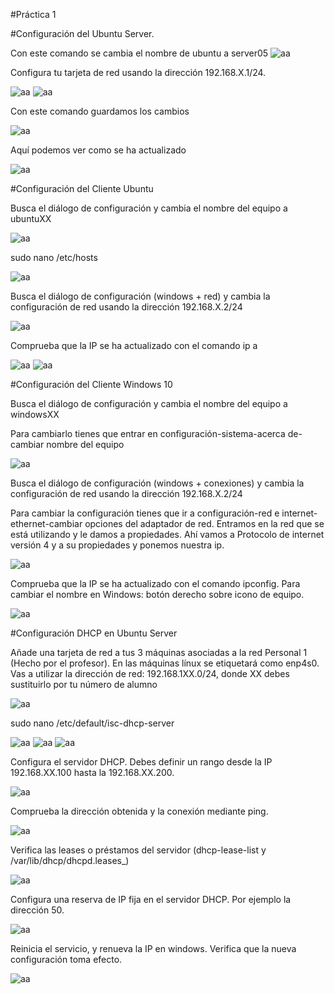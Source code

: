 #Práctica 1

#Configuración del Ubuntu Server.

Con este comando se cambia el nombre de ubuntu a server05
![aa](/home/isard/Escritorio/captura1.png "")

Configura tu tarjeta de red usando la dirección 192.168.X.1/24.

![aa](/home/isard/Escritorio/captura2.png "")
![aa](/home/isard/Escritorio/captura3.png "")

Con este comando guardamos los cambios

![aa](/home/isard/Escritorio/captura22.png "")

Aquí podemos ver como se ha actualizado

![aa](/home/isard/Escritorio/captura4.png "")

#Configuración del Cliente Ubuntu

Busca el diálogo de configuración y cambia el nombre del equipo a ubuntuXX

![aa](/home/isard/Escritorio/captura5.png "")

sudo nano /etc/hosts

![aa](/home/isard/Escritorio/captura6.png "")

Busca el diálogo de configuración (windows + red) y cambia la configuración de red usando la dirección 192.168.X.2/24

![aa](/home/isard/Escritorio/captura7.png "")

Comprueba que la IP se ha actualizado con el comando ip a

![aa](/home/isard/Escritorio/captura8.png "")
![aa](/home/isard/Escritorio/captura9.png "")

#Configuración del Cliente Windows 10

Busca el diálogo de configuración y cambia el nombre del equipo a windowsXX

Para cambiarlo tienes que entrar en configuración-sistema-acerca de-cambiar nombre del equipo

![aa](/home/isard/Escritorio/captura10.png "")

Busca el diálogo de configuración (windows + conexiones) y cambia la configuración de red usando la dirección 192.168.X.2/24

Para cambiar la configuración tienes que ir a configuración-red e internet-ethernet-cambiar opciones del adaptador de red. Entramos en la red que se está utilizando y le damos a propiedades. Ahí vamos a Protocolo de internet versión 4 y a su propiedades y ponemos nuestra ip.

![aa](/home/isard/Escritorio/captura11.png "")

Comprueba que la IP se ha actualizado con el comando ipconfig. Para cambiar el nombre en Windows: botón derecho sobre icono de equipo.

![aa](/home/isard/Escritorio/captura12.png "")

#Configuración DHCP en Ubuntu Server

Añade una tarjeta de red a tus 3 máquinas asociadas a la red Personal 1 (Hecho por el profesor). En las máquinas línux se etiquetará como enp4s0.
Vas a utilizar la dirección de red: 192.168.1XX.0/24, donde XX debes sustituirlo por tu número de alumno

![aa](/home/isard/Escritorio/captura13.png "")

sudo nano /etc/default/isc-dhcp-server

![aa](/home/isard/Escritorio/captura14.png "")
![aa](/home/isard/Escritorio/captura15.png "") 
![aa](/home/isard/Escritorio/captura16.png "")

Configura el servidor DHCP. Debes definir un rango desde la IP 192.168.XX.100 hasta la 192.168.XX.200.

![aa](/home/isard/Escritorio/captura17.png "")

Comprueba la dirección obtenida y la conexión mediante ping.

![aa](/home/isard/Escritorio/captura18.png "")

Verifica las leases o préstamos del servidor (dhcp-lease-list y /var/lib/dhcp/dhcpd.leases_)

![aa](/home/isard/Escritorio/captura19.png "")

Configura una reserva de IP fija en el servidor DHCP. Por ejemplo la dirección 50.

![aa](/home/isard/Escritorio/captura20.png "")

Reinicia el servicio, y renueva la IP en windows. Verifica que la nueva configuración toma efecto.

![aa](/home/isard/Escritorio/captura21.png "")
